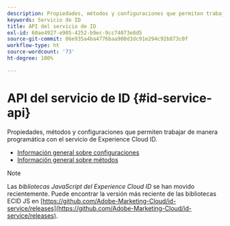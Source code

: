 ```yaml
---
description: Propiedades, métodos y configuraciones que permiten trabajar de manera programática con el servicio de Experience Cloud ID.
keywords: Servicio de ID
title: API del servicio de ID
exl-id: 60ae4927-e905-4252-b9ec-9cc74073e8d5
source-git-commit: 06e935a4ba4776baa900d3dc91e294c92b873c0f
workflow-type: ht
source-wordcount: '73'
ht-degree: 100%

---
```


# API del servicio de ID {#id-service-api}

Propiedades, métodos y configuraciones que permiten trabajar de manera programática con el servicio de Experience Cloud ID.

* [Información general sobre configuraciones](function-vars/function-vars.md)
* [Información general sobre métodos](get-set/get-set.md)

>[!NOTE]
>
>Las *bibliotecas JavaScript del Experience Cloud ID* se han movido recientemente. Puede encontrar la versión más reciente de las bibliotecas ECID JS en [https://github.com/Adobe-Marketing-Cloud/id-service/releases](https://github.com/Adobe-Marketing-Cloud/id-service/releases).
